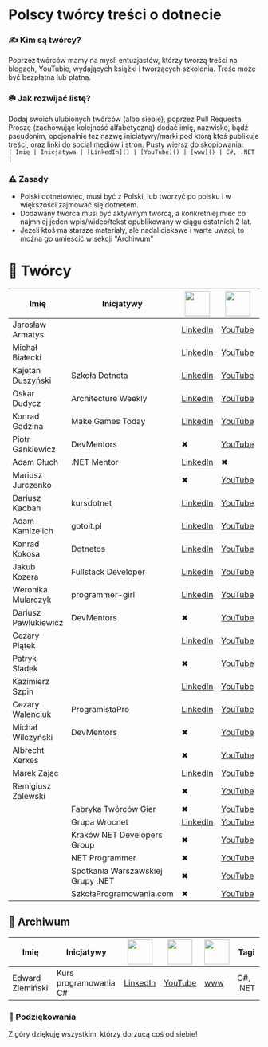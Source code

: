 # Polscy twórcy treści o dotnecie

### ✍️ Kim są twórcy?
Poprzez twórców mamy na mysli entuzjastów, którzy tworzą treści na blogach, YouTubie, wydających książki i tworzących szkolenia. Treść może być bezpłatna lub płatna.

### ☘️ Jak rozwijać listę?
Dodaj swoich ulubionych twórców (albo siebie), poprzez Pull Requesta. Proszę (zachowując kolejność alfabetyczną) dodać imię, nazwisko, bądź pseudonim, opcjonalnie też nazwę iniciatywy/marki pod którą ktoś publikuje treści, oraz linki do social mediów i stron.
Pusty wiersz do skopiowania: <br>
`| Imię | Inicjatywa | [LinkedIn]() | [YouTube]() | [www]() | C#, .NET |`

### ⚠ Zasady
- Polski dotnetowiec, musi być z Polski, lub tworzyć po polsku i w większości zajmować się dotnetem.
- Dodawany twórca musi być aktywnym twórcą, a konkretniej mieć co najmniej jeden wpis/wideo/tekst opublikowany w ciągu ostatnich 2 lat.
- Jeżeli ktoś ma starsze materiały, ale nadal ciekawe i warte uwagi, to można go umieścić w sekcji "Archiwum"

# 👥 Twórcy

| Imię  | Inicjatywy | <img src="https://static.vecteezy.com/system/resources/previews/018/930/587/original/linkedin-logo-linkedin-icon-transparent-free-png.png" width="50wv"> | <img src="https://zdalni.pl/wp-content/uploads/2021/11/1384060.png" width="50wv"> | <img src="https://icon-library.com/images/www-icon-png/www-icon-png-12.jpg" width="50wv"> | Tagi |
| --- | --- | --- | --- | --- | --- |
| Jarosław Armatys | | [LinkedIn](https://www.linkedin.com/in/jarmatys/) | [YouTube](https://www.youtube.com/@jarmatys) | [www](https://armatys.me/) | C#, .NET |
| Michał Białecki | | [LinkedIn](https://www.linkedin.com/in/michal-bialecki/) | [YouTube](https://www.youtube.com/@michalbialeckicom) | [www](https://www.michalbialecki.com/) | C#, .NET |
| Kajetan Duszyński | Szkoła Dotneta | [LinkedIn](https://www.linkedin.com/in/kduszynski/) | [YouTube](https://www.youtube.com/@szkoladotneta) | [www](https://szkoladotneta.pl/) | C#, .NET, Kursy |
| Oskar Dudycz | Architecture Weekly | [LinkedIn](https://www.linkedin.com/in/oskardudycz/) | [YouTube](https://www.youtube.com/@event-driven) | [www](https://www.architecture-weekly.com/) | Event Sourcing |
| Konrad Gadzina | Make Games Today | [LinkedIn](https://www.linkedin.com/in/fenixb3/) | [YouTube](https://www.youtube.com/c/MakeGamesToday) | [www](https://www.facebook.com/MakeGamesToday) | GameDev |
| Piotr Gankiewicz | DevMentors | ✖ | [YouTube](https://www.youtube.com/@DevMentorsPL) | [www](https://devmentors.io/) | C#, .NET, Kursy |
| Adam Głuch | .NET Mentor | [LinkedIn](https://www.linkedin.com/in/adam-g%C5%82uch-b18561173/) | ✖ | [www](https://dotnetmentor.pl/) | C#, .NET |
| Mariusz Jurczenko | | ✖ | [YouTube](https://www.youtube.com/@MariuszJurczenko/videos) | [www](https://dev-hobby.pl/) | C#, .NET |
| Dariusz Kacban | kursdotnet | [LinkedIn](https://www.linkedin.com/in/dariusz-kacban-a7b55a92/) | [YouTube](https://www.youtube.com/@kursdotnet) | [www](https://kursdotnet.pl/) | C#, .NET |
| Adam Kamizelich | gotoit.pl | [LinkedIn](https://www.linkedin.com/in/adam-kamizelich) | [YouTube](https://www.youtube.com/channel/UCR-3WcAsd_E_bSsozmW164A) | [www](https://gotoit.pl/) | C#, .NET, Kursy |
| Konrad Kokosa | Dotnetos | [LinkedIn](https://www.linkedin.com/in/kkokosa/) | [YouTube](https://www.youtube.com/@Dotnetos/featured) | [www](http://blog.kokosa.net/) | C#, .NET |
| Jakub Kozera | Fullstack Developer | [LinkedIn](https://www.linkedin.com/in/jakub-kozera/) | [YouTube](https://www.youtube.com/@FullstackDeveloperPL) | ✖ | C#, .NET, Kursy |
| Weronika Mularczyk | programmer-girl | [LinkedIn](https://www.linkedin.com/in/weronika-tobor/) | [YouTube](https://www.youtube.com/@KursAzureDevOps) | [www](https://programmer-girl.com/) | C#, .NET |
| Dariusz Pawlukiewicz | DevMentors | ✖ | [YouTube](https://www.youtube.com/@DevMentorsPL) | [www](https://devmentors.io/) | C#, .NET, Kursy |
| Cezary Piątek | | [LinkedIn](https://www.linkedin.com/in/%F0%9F%9B%A0-cezary-pi%C4%85tek-373737185/) | [YouTube](https://www.youtube.com/@cezarypiatek1509) | [www](https://cezarypiatek.github.io/) | C#, .NET |
| Patryk Sładek | | ✖ | [YouTube](https://www.youtube.com/@PatrykSladekTech/videos) | ✖ | C#, .NET |
| Kazimierz Szpin | | [LinkedIn](https://www.linkedin.com/in/kazimierz-szpin/) | [YouTube](https://www.youtube.com/@ModestProgrammer) | [www](https://www.modestprogrammer.pl/) | C#, .NET, Kursy |
| Cezary Walenciuk | ProgramistaPro | [LinkedIn](https://www.linkedin.com/in/cezary-walenciuk-35615644/) | [YouTube](https://www.youtube.com/@CezaryWalenciuk) | [www](https://cezarywalenciuk.pl/) | C#, .NET |
| Michał Wilczyński | DevMentors | ✖ | [YouTube](https://www.youtube.com/@DevMentorsPL) | [www](https://devmentors.io/) | C#, .NET, Kursy |
| Albrecht Xerxes |  | ✖ | [YouTube](https://www.youtube.com/@WOjoElite) | [www](https://www.facebook.com/profile.php?id=100063622165371) | C#, .NET |
| Marek Zając | | [LinkedIn](https://www.linkedin.com/in/zajacmarek92/) | [YouTube](https://www.youtube.com/@zajacmarek) | ✖ | C#, .NET |
| Remigiusz Zalewski | | ✖ | [YouTube](https://www.youtube.com/@remigiuszzalewski) | ✖ | C#, .NET |
|  | Fabryka Twórców Gier | ✖ | [YouTube](https://www.youtube.com/@FabrykaTworcowGier/videos) | ✖ | GameDev |
|  | Grupa Wrocnet | [LinkedIn](https://www.linkedin.com/company/wroc%C5%82aw-net-user-group/) | [YouTube](https://www.youtube.com/@GrupaWrocnet) | [www](https://www.meetup.com/pl-PL/wrocnet/) | C#, .NET |
|  | Kraków NET Developers Group | ✖ | [YouTube](https://www.youtube.com/@krakownetdevelopersgroup7840) | ✖ | C#, .NET |
|  | NET Programmer | ✖ | [YouTube](https://www.youtube.com/@net-programmer) | ✖ | C#, .NET |
|  | Spotkania Warszawskiej Grupy .NET | ✖ | [YouTube](https://www.youtube.com/@wgnet) | [www](https://www.meetup.com/WG-NET/) | C#, .NET |
|  | SzkołaProgramowania.com | ✖ | [YouTube](https://www.youtube.com/@szkolaprogramowaniacom) | [www](https://szkolaprogramowania.com/) | C#, .NET |

## 👥 Archiwum

| Imię  | Inicjatywy | <img src="https://static.vecteezy.com/system/resources/previews/018/930/587/original/linkedin-logo-linkedin-icon-transparent-free-png.png" width="50wv"> | <img src="https://zdalni.pl/wp-content/uploads/2021/11/1384060.png" width="50wv"> | <img src="https://icon-library.com/images/www-icon-png/www-icon-png-12.jpg" width="50wv"> | Tagi |
| --- | --- | --- | --- | --- | --- |
| Edward Ziemiński | Kurs programowania C# | [LinkedIn]() | [YouTube](https://www.youtube.com/@kursprogramowaniac1606/videos) | [www](https://kurscsharp.pl/) | C#, .NET |

### 🙏 Podziękowania

Z góry dziękuję wszystkim, którzy dorzucą coś od siebie!
